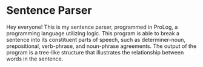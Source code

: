 # Sentence Parser

Hey everyone! This is my sentence parser, programmed in ProLog, a programming language utilizing logic.
This program is able to break a sentence into its constituent parts of speech, such as determiner-noun, prepositional, verb-phrase, and noun-phrase agreements.
The output of the program is a tree-like structure that illustrates the relationship between words in the sentence.
